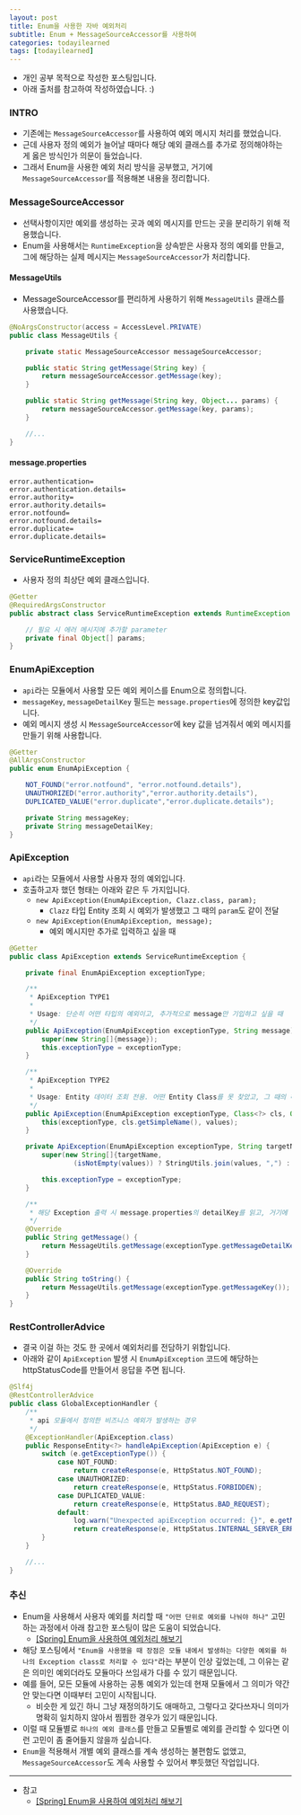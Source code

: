 ```yaml
---
layout: post
title: Enum을 사용한 자바 예외처리
subtitle: Enum + MessageSourceAccessor를 사용하여
categories: todayilearned
tags: [todayilearned]
---
```


- 개인 공부 목적으로 작성한 포스팅입니다.
- 아래 출처를 참고하여 작성하였습니다. :)

### INTRO

- 기존에는 `MessageSourceAccessor`를 사용하여 예외 메시지 처리를 했었습니다.
- 근데 사용자 정의 예외가 늘어날 때마다 해당 예외 클래스를 추가로 정의해야하는 게 옳은 방식인가 의문이 들었습니다.
- 그래서 Enum을 사용한 예외 처리 방식을 공부했고, 거기에 `MessageSourceAccessor`를 적용해본 내용을 정리합니다.

### MessageSourceAccessor

- 선택사항이지만 예외를 생성하는 곳과 예외 메시지를 만드는 곳을 분리하기 위해 적용했습니다.
- Enum을 사용해서는 `RuntimeException`을 상속받은 사용자 정의 예외를 만들고, 그에 해당하는 실제 메시지는 `MessageSourceAccessor`가 처리합니다.

#### MessageUtils

- MessageSourceAccessor를 편리하게 사용하기 위해 `MessageUtils` 클래스를 사용했습니다.

```java
@NoArgsConstructor(access = AccessLevel.PRIVATE)
public class MessageUtils {

    private static MessageSourceAccessor messageSourceAccessor;

    public static String getMessage(String key) {
        return messageSourceAccessor.getMessage(key);
    }

    public static String getMessage(String key, Object... params) {
        return messageSourceAccessor.getMessage(key, params);
    }

    //...
}
```

#### message.properties

```properties
error.authentication=
error.authentication.details=
error.authority=
error.authority.details=
error.notfound=
error.notfound.details=
error.duplicate=
error.duplicate.details=
```

### ServiceRuntimeException

- 사용자 정의 최상단 예외 클래스입니다.

```java
@Getter
@RequiredArgsConstructor
public abstract class ServiceRuntimeException extends RuntimeException {

    // 필요 시 에러 메시지에 추가할 parameter
    private final Object[] params;
}
```

### EnumApiException

- `api`라는 모듈에서 사용할 모든 예외 케이스를 Enum으로 정의합니다.
- `messageKey`, `messageDetailKey` 필드는 `message.properties`에 정의한 key값입니다.
- 예외 메시지 생성 시 `MessageSourceAccessor`에 key 값을 넘겨줘서 예외 메시지를 만들기 위해 사용합니다.

```java
@Getter
@AllArgsConstructor
public enum EnumApiException {

    NOT_FOUND("error.notfound", "error.notfound.details"),
    UNAUTHORIZED("error.authority","error.authority.details"),
    DUPLICATED_VALUE("error.duplicate","error.duplicate.details");

    private String messageKey;
    private String messageDetailKey;
}
```

### ApiException

- `api`라는 모듈에서 사용할 사용자 정의 예외입니다.
- 호출하고자 했던 형태는 아래와 같은 두 가지입니다.
  - `new ApiException(EnumApiException, Clazz.class, param);`
    - `Clazz` 타입 Entity 조회 시 예외가 발생했고 그 때의 `param`도 같이 전달
  - `new ApiException(EnumApiException, message);`
    - 예외 메시지만 추가로 입력하고 싶을 때

```java
@Getter
public class ApiException extends ServiceRuntimeException {

    private final EnumApiException exceptionType;

    /**
     * ApiException TYPE1
     *
     * Usage: 단순히 어떤 타입의 예외이고, 추가적으로 message만 기입하고 싶을 때
     */
    public ApiException(EnumApiException exceptionType, String message) {
        super(new String[]{message});
        this.exceptionType = exceptionType;
    }

    /**
     * ApiException TYPE2
     *
     * Usage: Entity 데이터 조회 전용. 어떤 Entity Class를 못 찾았고, 그 때의 해당 parameter return
     */
    public ApiException(EnumApiException exceptionType, Class<?> cls, Object... values) {
        this(exceptionType, cls.getSimpleName(), values);
    }

    private ApiException(EnumApiException exceptionType, String targetName, Object... values) {
        super(new String[]{targetName,
                (isNotEmpty(values)) ? StringUtils.join(values, ",") : ""});

        this.exceptionType = exceptionType;
    }

    /**
     * 해당 Exception 출력 시 message.properties의 detailKey를 읽고, 거기에 해당 parameter를 넣어줌
     */
    @Override
    public String getMessage() {
        return MessageUtils.getMessage(exceptionType.getMessageDetailKey(), getParams());
    }

    @Override
    public String toString() {
        return MessageUtils.getMessage(exceptionType.getMessageKey());
    }
}
```

### RestControllerAdvice

- 결국 이걸 하는 것도 한 곳에서 예외처리를 전담하기 위함입니다.
- 아래와 같이 `ApiException` 발생 시 `EnumApiException` 코드에 해당하는 httpStatusCode를 만들어서 응답을 주면 됩니다.

```java
@Slf4j
@RestControllerAdvice
public class GlobalExceptionHandler {
    /**
     * api 모듈에서 정의한 비즈니스 예외가 발생하는 경우
     */
    @ExceptionHandler(ApiException.class)
    public ResponseEntity<?> handleApiException(ApiException e) {
        switch (e.getExceptionType()) {
            case NOT_FOUND:
                return createResponse(e, HttpStatus.NOT_FOUND);
            case UNAUTHORIZED:
                return createResponse(e, HttpStatus.FORBIDDEN);
            case DUPLICATED_VALUE:
                return createResponse(e, HttpStatus.BAD_REQUEST);
            default:
                log.warn("Unexpected apiException occurred: {}", e.getMessage(), e);
                return createResponse(e, HttpStatus.INTERNAL_SERVER_ERROR);
        }
    }

    //...
}
```

### 추신

- Enum을 사용해서 사용자 예외를 처리할 때 `"어떤 단위로 예외를 나눠야 하나"` 고민하는 과정에서 아래 참고한 포스팅이 많은 도움이 되었습니다.
  - [[Spring] Enum을 사용하여 예외처리 해보기](https://fenderist.tistory.com/116)
- 해당 포스팅에서 `"Enum을 사용했을 때 장점은 모듈 내에서 발생하는 다양한 예외를 하나의 Exception class로 처리할 수 있다"`라는 부분이 인상 깊었는데, 그 이유는 같은 의미인 예외더라도 모듈마다 쓰임새가 다를 수 있기 때문입니다.
- 예를 들어, 모든 모듈에 사용하는 공통 예외가 있는데 현재 모듈에서 그 의미가 약간 안 맞는다면 이때부터 고민이 시작됩니다.
  - 비슷한 게 있긴 하니 그냥 재정의하기도 애매하고, 그렇다고 갖다쓰자니 의미가 명확히 일치하지 않아서 찜찜한 경우가 있기 때문입니다.
- 이럴 때 모듈별로 `하나의 예외 클래스`를 만들고 모듈별로 예외를 관리할 수 있다면 이런 고민이 좀 줄어들지 않을까 싶습니다.
- `Enum`을 적용해서 개별 예외 클래스를 계속 생성하는 불편함도 없앴고, `MessageSourceAccessor`도 계속 사용할 수 있어서 뿌듯했던 작업입니다.

---

- 참고
  - [[Spring] Enum을 사용하여 예외처리 해보기](https://fenderist.tistory.com/116)
